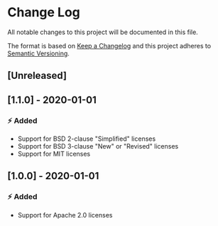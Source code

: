 # Change Log

All notable changes to this project will be documented in this file.

The format is based on [Keep a Changelog](http://keepachangelog.com/) and this project adheres to [Semantic Versioning](http://semver.org/).

## [Unreleased]

## [1.1.0] - 2020-01-01

### :zap: Added

- Support for BSD 2-clause "Simplified" licenses
- Support for BSD 3-clause "New" or "Revised" licenses
- Support for MIT licenses

## [1.0.0] - 2020-01-01

### :zap: Added

- Support for Apache 2.0 licenses
